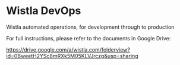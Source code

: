 # Wistla DevOps

Wistla automated operations, for development through to production

For full instructions, please refer to the documents in Google Drive:

https://drive.google.com/a/wistla.com/folderview?id=0BweetH2YSc8mRXk5M05KLVJrczg&usp=sharing
